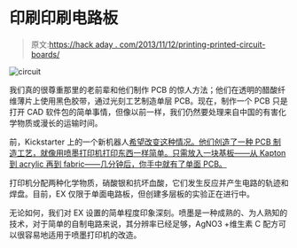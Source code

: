 # 印刷印刷电路板

> 原文:[https://hack aday . com/2013/11/12/printing-printed-circuit-boards/](https://hackaday.com/2013/11/12/printing-printed-circuit-boards/)

![circuit](../Images/d405eb5e82065b238f31b4960e029eb1.png)

我们真的很尊重那里的老前辈和他们制作 PCB 的惊人方法；他们在透明的醋酸纤维薄片上使用黑色胶带，通过光刻工艺制造单层 PCB。现在，制作一个 PCB 只是打开 CAD 软件包的简单事情，但像以前一样，我们仍然要处理来自中国的有害化学物质或漫长的运输时间。

前，Kickstarter 上的一个新机器人[希望改变这种情况。他们创造了一种 PCB 制造工艺，就像用喷墨打印机打印东西一样简单。只需放入一块基板——从 Kapton 到 acrylic 再到 fabric——几分钟后，你手中就有了单面 PCB。](http://www.kickstarter.com/projects/cartesianco/the-ex1-rapid-3d-printing-of-circuit-boards)

打印机分配两种化学物质，硝酸银和抗坏血酸，它们发生反应并产生电路的轨迹和焊盘。目前，EX 仅限于单面电路板，但创建多层板的实验正在进行中。

无论如何，我们对 EX 设置的简单程度印象深刻。喷墨是一种成熟的、为人熟知的技术，对于简单的自制电路来说，其分辨率已经足够，AgNO3 +维生素 C 配方可以很容易地适用于喷墨打印机的改造。